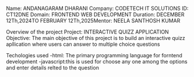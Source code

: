Name: ANDANAGARAM DHARANI Company: CODETECH IT SOLUTIONS ID: CT12DNE Domain: FRONTEND WEB DEVELOPMENT Duration: DECEMBER 12Th,2024TO FEBRUARY 12Th,2025Mentor: NEELA SANTHOSH KUMAR

Overview of the project
Project: INTERACTIVE QUIZZ APPLICATION
Objective:
The main objective of this project is to build an interactive quizz apllication where users can answer to multiple choice questions

Techologies used
-html: The primary programming language for forntend development -javascript:this is used for choose any one among the options and enter details relted to the question